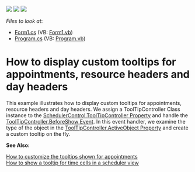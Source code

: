 <!-- default badges list -->
![](https://img.shields.io/endpoint?url=https://codecentral.devexpress.com/api/v1/VersionRange/128634580/11.2.12%2B)
[![](https://img.shields.io/badge/Open_in_DevExpress_Support_Center-FF7200?style=flat-square&logo=DevExpress&logoColor=white)](https://supportcenter.devexpress.com/ticket/details/E4137)
[![](https://img.shields.io/badge/📖_How_to_use_DevExpress_Examples-e9f6fc?style=flat-square)](https://docs.devexpress.com/GeneralInformation/403183)
<!-- default badges end -->
<!-- default file list -->
*Files to look at*:

* [Form1.cs](./CS/Form1.cs) (VB: [Form1.vb](./VB/Form1.vb))
* [Program.cs](./CS/Program.cs) (VB: [Program.vb](./VB/Program.vb))
<!-- default file list end -->
# How to display custom tooltips for appointments, resource headers and day headers


<p>This example illustrates how to display custom tooltips for appointments, resource headers and day headers. We assign a ToolTipController Class instance to the <a href="http://documentation.devexpress.com/#WindowsForms/DevExpressXtraSchedulerSchedulerControl_ToolTipControllertopic"><u>SchedulerControl.ToolTipController Property</u></a> and handle the <a href="http://documentation.devexpress.com/#WindowsForms/DevExpressUtilsToolTipController_BeforeShowtopic"><u>ToolTipController.BeforeShow Event</u></a>. In this event handler, we examine the type of the object in the <a href="http://documentation.devexpress.com/#WindowsForms/DevExpressUtilsToolTipController_ActiveObjecttopic"><u>ToolTipController.ActiveObject Property</u></a> and create a custom tooltip on the fly.</p><p><strong>See Also:</strong></p><p><a href="https://www.devexpress.com/Support/Center/p/E155">How to customize the tooltips shown for appointments</a><br />
<a href="https://www.devexpress.com/Support/Center/p/E414">How to show a tooltip for time cells in a scheduler view</a></p>

<br/>


